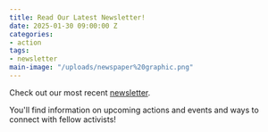 ```yaml
---
title: Read Our Latest Newsletter!
date: 2025-01-30 09:00:00 Z
categories:
- action
tags:
- newsletter
main-image: "/uploads/newspaper%20graphic.png"
---
```


Check out our most recent [newsletter](https://mailchi.mp/bebeaf88e39a/2025-1-30-indivisiblelab-newsletter-10349160?e=1d66405459).

You'll find information on upcoming actions and events and ways to connect with fellow activists! 